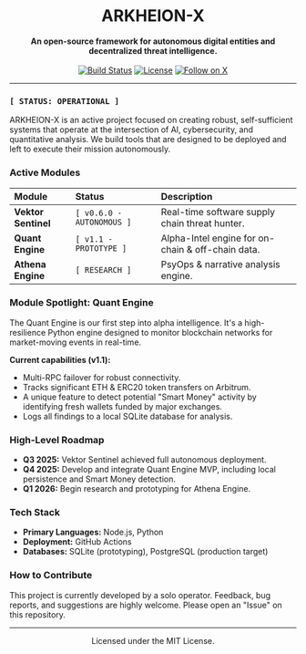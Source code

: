 <p align="center">
  </p>

<h1 align="center">ARKHEION-X</h1>

<p align="center">
  <strong>An open-source framework for autonomous digital entities and decentralized threat intelligence.</strong>
  <br/><br/>
  <a href="https://github.com/Yudis-bit/Arkheion-X/actions/workflows/sentinel_patrol.yml"><img src="https://img.shields.io/github/actions/workflow/status/Yudis-bit/Arkheion-X/sentinel_patrol.yml?style=for-the-badge&logo=githubactions&logoColor=white&label=Build" alt="Build Status"></a>
   <a href="https://github.com/Yudis-bit/Arkheion-X/blob/master/LICENSE"><img src="https://img.shields.io/github/license/Yudis-bit/Arkheion-X?style=for-the-badge&color=blue" alt="License"></a>
  <a href="https://twitter.com/ArkheionX"><img src="https://img.shields.io/twitter/follow/arkheionx?style=for-the-badge&logo=x" alt="Follow on X"></a>
</p>

---

### `[ STATUS: OPERATIONAL ]`

ARKHEION-X is an active project focused on creating robust, self-sufficient systems that operate at the intersection of AI, cybersecurity, and quantitative analysis. We build tools that are designed to be deployed and left to execute their mission autonomously.

### Active Modules

| Module | Status | Description |
| :--- | :--- | :--- |
|  **Vektor Sentinel** | `[ v0.6.0 - AUTONOMOUS ]` | Real-time software supply chain threat hunter. |
|  **Quant Engine** | `[ v1.1 - PROTOTYPE ]` | Alpha-Intel engine for on-chain & off-chain data. |
|  **Athena Engine** | `[ RESEARCH ]` | PsyOps & narrative analysis engine. |

### Module Spotlight: Quant Engine
The Quant Engine is our first step into alpha intelligence. It's a high-resilience Python engine designed to monitor blockchain networks for market-moving events in real-time.

**Current capabilities (v1.1):**
-   Multi-RPC failover for robust connectivity.
-   Tracks significant ETH & ERC20 token transfers on Arbitrum.
-   A unique feature to detect potential "Smart Money" activity by identifying fresh wallets funded by major exchanges.
-   Logs all findings to a local SQLite database for analysis.

### High-Level Roadmap

* **Q3 2025:** Vektor Sentinel achieved full autonomous deployment.
* **Q4 2025:** Develop and integrate Quant Engine MVP, including local persistence and Smart Money detection.
* **Q1 2026:** Begin research and prototyping for Athena Engine.

### Tech Stack
- **Primary Languages:** Node.js, Python
- **Deployment:** GitHub Actions
- **Databases:** SQLite (prototyping), PostgreSQL (production target)

### How to Contribute
This project is currently developed by a solo operator. Feedback, bug reports, and suggestions are highly welcome. Please open an "Issue" on this repository.

---

<p align="center">Licensed under the MIT License.</p>
